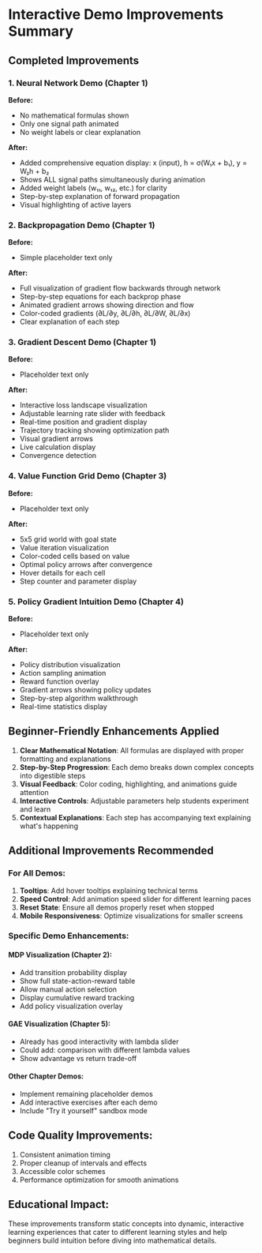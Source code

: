 # Interactive Demo Improvements Summary

## Completed Improvements

### 1. Neural Network Demo (Chapter 1)
**Before:** 
- No mathematical formulas shown
- Only one signal path animated
- No weight labels or clear explanation

**After:**
- Added comprehensive equation display: x (input), h = σ(W₁x + b₁), y = W₂h + b₂
- Shows ALL signal paths simultaneously during animation
- Added weight labels (w₁₁, w₁₂, etc.) for clarity
- Step-by-step explanation of forward propagation
- Visual highlighting of active layers

### 2. Backpropagation Demo (Chapter 1)
**Before:** 
- Simple placeholder text only

**After:**
- Full visualization of gradient flow backwards through network
- Step-by-step equations for each backprop phase
- Animated gradient arrows showing direction and flow
- Color-coded gradients (∂L/∂y, ∂L/∂h, ∂L/∂W, ∂L/∂x)
- Clear explanation of each step

### 3. Gradient Descent Demo (Chapter 1)
**Before:**
- Placeholder text only

**After:**
- Interactive loss landscape visualization
- Adjustable learning rate slider with feedback
- Real-time position and gradient display
- Trajectory tracking showing optimization path
- Visual gradient arrows
- Live calculation display
- Convergence detection

### 4. Value Function Grid Demo (Chapter 3)
**Before:**
- Placeholder text only

**After:**
- 5x5 grid world with goal state
- Value iteration visualization
- Color-coded cells based on value
- Optimal policy arrows after convergence
- Hover details for each cell
- Step counter and parameter display

### 5. Policy Gradient Intuition Demo (Chapter 4)
**Before:**
- Placeholder text only

**After:**
- Policy distribution visualization
- Action sampling animation
- Reward function overlay
- Gradient arrows showing policy updates
- Step-by-step algorithm walkthrough
- Real-time statistics display

## Beginner-Friendly Enhancements Applied

1. **Clear Mathematical Notation**: All formulas are displayed with proper formatting and explanations
2. **Step-by-Step Progression**: Each demo breaks down complex concepts into digestible steps
3. **Visual Feedback**: Color coding, highlighting, and animations guide attention
4. **Interactive Controls**: Adjustable parameters help students experiment and learn
5. **Contextual Explanations**: Each step has accompanying text explaining what's happening

## Additional Improvements Recommended

### For All Demos:
1. **Tooltips**: Add hover tooltips explaining technical terms
2. **Speed Control**: Add animation speed slider for different learning paces
3. **Reset State**: Ensure all demos properly reset when stopped
4. **Mobile Responsiveness**: Optimize visualizations for smaller screens

### Specific Demo Enhancements:

#### MDP Visualization (Chapter 2):
- Add transition probability display
- Show full state-action-reward table
- Allow manual action selection
- Display cumulative reward tracking
- Add policy visualization overlay

#### GAE Visualization (Chapter 5):
- Already has good interactivity with lambda slider
- Could add: comparison with different lambda values
- Show advantage vs return trade-off

#### Other Chapter Demos:
- Implement remaining placeholder demos
- Add interactive exercises after each demo
- Include "Try it yourself" sandbox mode

## Code Quality Improvements:
1. Consistent animation timing
2. Proper cleanup of intervals and effects
3. Accessible color schemes
4. Performance optimization for smooth animations

## Educational Impact:
These improvements transform static concepts into dynamic, interactive learning experiences that cater to different learning styles and help beginners build intuition before diving into mathematical details.